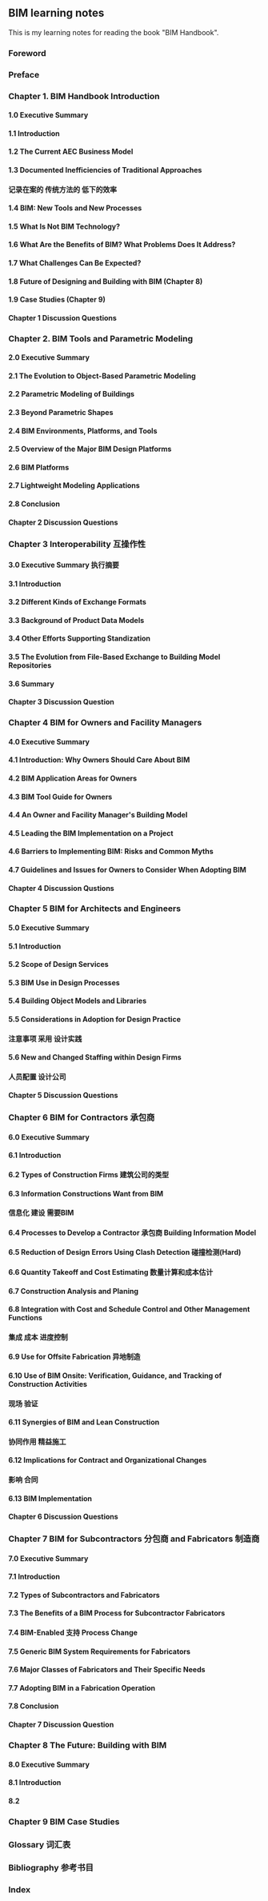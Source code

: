 ## BIM learning notes
This is my learning notes for reading the book "BIM Handbook".


### Foreword
### Preface
### Chapter 1. BIM Handbook Introduction
#### 1.0 Executive Summary
#### 1.1 Introduction
#### 1.2 The Current AEC Business Model
#### 1.3 Documented Inefficiencies of Traditional Approaches 
####     记录在案的  传统方法的   低下的效率
#### 1.4 BIM: New Tools and New Processes
#### 1.5 What Is Not BIM Technology?
#### 1.6 What Are the Benefits of BIM? What Problems Does It Address?
#### 1.7 What Challenges Can Be Expected?
#### 1.8 Future of Designing and Building with BIM (Chapter 8)
#### 1.9 Case Studies (Chapter 9) 
####     Chapter 1 Discussion Questions 


### Chapter 2. BIM Tools and Parametric Modeling
#### 2.0 Executive Summary
#### 2.1 The Evolution to Object-Based Parametric Modeling
#### 2.2 Parametric Modeling of Buildings
#### 2.3 Beyond Parametric Shapes
#### 2.4 BIM Environments, Platforms, and Tools
#### 2.5 Overview of the Major BIM Design Platforms
#### 2.6 BIM Platforms
#### 2.7 Lightweight Modeling Applications
#### 2.8 Conclusion
####     Chapter 2 Discussion Questions 


### Chapter 3 Interoperability 互操作性
#### 3.0 Executive Summary 执行摘要
#### 3.1 Introduction 
#### 3.2 Different Kinds of Exchange Formats
#### 3.3 Background of Product Data Models
#### 3.4 Other Efforts Supporting Standization
#### 3.5 The Evolution from File-Based Exchange to Building Model Repositories
#### 3.6 Summary
####     Chapter 3 Discussion Question


### Chapter 4 BIM for Owners and Facility Managers
#### 4.0 Executive Summary
#### 4.1 Introduction: Why Owners Should Care About BIM
#### 4.2 BIM Application Areas for Owners
#### 4.3 BIM Tool Guide for Owners
#### 4.4 An Owner and Facility Manager's Building Model
#### 4.5 Leading the BIM Implementation on a Project
#### 4.6 Barriers to Implementing BIM: Risks and Common Myths
#### 4.7 Guidelines and Issues for Owners to Consider When Adopting BIM
####     Chapter 4 Discussion Qustions


### Chapter 5 BIM for Architects and Engineers
#### 5.0 Executive Summary
#### 5.1 Introduction
#### 5.2 Scope of Design Services
#### 5.3 BIM Use in Design Processes
#### 5.4 Building Object Models and Libraries
#### 5.5 Considerations in Adoption for Design Practice
####     注意事项               采用      设计实践
#### 5.6 New and Changed Staffing within Design Firms
####                     人员配置            设计公司      
####     Chapter 5 Discussion Questions


### Chapter 6 BIM for Contractors 承包商
#### 6.0 Executive Summary
#### 6.1 Introduction
#### 6.2 Types of Construction Firms 建筑公司的类型
#### 6.3 Information Constructions Want from BIM
####        信息化         建设      需要BIM
#### 6.4 Processes to Develop a Contractor 承包商 Building Information Model
#### 6.5 Reduction of Design Errors Using Clash Detection 碰撞检测(Hard)
#### 6.6 Quantity Takeoff and Cost Estimating 数量计算和成本估计
#### 6.7 Construction Analysis and Planing 
#### 6.8 Integration with Cost and Schedule Control and Other Management Functions
####     集成              成本      进度控制               
#### 6.9 Use for Offsite Fabrication 异地制造
#### 6.10 Use of BIM Onsite: Verification, Guidance, and Tracking of Construction Activities
####                 现场     验证
#### 6.11 Synergies of BIM and Lean Construction
####      协同作用               精益施工  
#### 6.12 Implications for Contract and Organizational Changes
####      影响              合同        
#### 6.13 BIM Implementation
####     Chapter 6 Discussion Questions


### Chapter 7 BIM for Subcontractors 分包商 and Fabricators 制造商
#### 7.0 Executive Summary
#### 7.1 Introduction
#### 7.2 Types of Subcontractors and Fabricators
#### 7.3 The Benefits of a BIM Process for Subcontractor Fabricators
#### 7.4 BIM-Enabled 支持 Process Change
#### 7.5 Generic BIM System Requirements for Fabricators
#### 7.6 Major Classes of Fabricators and Their Specific Needs
#### 7.7 Adopting BIM in a Fabrication Operation    
#### 7.8 Conclusion
####     Chapter 7 Discussion Question  
### Chapter 8 The Future: Building with BIM
#### 8.0 Executive Summary
#### 8.1 Introduction
#### 8.2 



### Chapter 9 BIM Case Studies

### Glossary 词汇表
### Bibliography 参考书目
### Index
